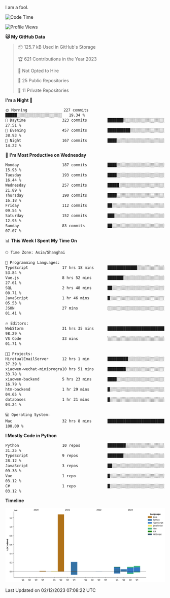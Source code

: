 I am a fool.

<!--START_SECTION:waka-->
![Code Time](http://img.shields.io/badge/Code%20Time-952%20hrs%2048%20mins-blue)

![Profile Views](http://img.shields.io/badge/Profile%20Views-26-blue)

**🐱 My GitHub Data** 

> 📦 125.7 kB Used in GitHub's Storage 
 > 
> 🏆 621 Contributions in the Year 2023
 > 
> 🚫 Not Opted to Hire
 > 
> 📜 25 Public Repositories 
 > 
> 🔑 11 Private Repositories 
 > 
**I'm a Night 🦉** 

```text
🌞 Morning                227 commits         █████░░░░░░░░░░░░░░░░░░░░   19.34 % 
🌆 Daytime                323 commits         ███████░░░░░░░░░░░░░░░░░░   27.51 % 
🌃 Evening                457 commits         ██████████░░░░░░░░░░░░░░░   38.93 % 
🌙 Night                  167 commits         ████░░░░░░░░░░░░░░░░░░░░░   14.22 % 
```
📅 **I'm Most Productive on Wednesday** 

```text
Monday                   187 commits         ████░░░░░░░░░░░░░░░░░░░░░   15.93 % 
Tuesday                  193 commits         ████░░░░░░░░░░░░░░░░░░░░░   16.44 % 
Wednesday                257 commits         █████░░░░░░░░░░░░░░░░░░░░   21.89 % 
Thursday                 190 commits         ████░░░░░░░░░░░░░░░░░░░░░   16.18 % 
Friday                   112 commits         ██░░░░░░░░░░░░░░░░░░░░░░░   09.54 % 
Saturday                 152 commits         ███░░░░░░░░░░░░░░░░░░░░░░   12.95 % 
Sunday                   83 commits          ██░░░░░░░░░░░░░░░░░░░░░░░   07.07 % 
```


📊 **This Week I Spent My Time On** 

```text
🕑︎ Time Zone: Asia/Shanghai

💬 Programming Languages: 
TypeScript               17 hrs 18 mins      █████████████░░░░░░░░░░░░   53.84 % 
Vue.js                   8 hrs 52 mins       ███████░░░░░░░░░░░░░░░░░░   27.61 % 
SQL                      2 hrs 48 mins       ██░░░░░░░░░░░░░░░░░░░░░░░   08.71 % 
JavaScript               1 hr 46 mins        █░░░░░░░░░░░░░░░░░░░░░░░░   05.53 % 
JSON                     27 mins             ░░░░░░░░░░░░░░░░░░░░░░░░░   01.41 % 

🔥 Editors: 
WebStorm                 31 hrs 35 mins      █████████████████████████   98.29 % 
VS Code                  33 mins             ░░░░░░░░░░░░░░░░░░░░░░░░░   01.71 % 

🐱‍💻 Projects: 
HiretualEmailServer      12 hrs 1 min        █████████░░░░░░░░░░░░░░░░   37.39 % 
xiaowen-wechat-miniprogra10 hrs 51 mins      ████████░░░░░░░░░░░░░░░░░   33.78 % 
xiaowen-backend          5 hrs 23 mins       ████░░░░░░░░░░░░░░░░░░░░░   16.79 % 
htm-backend              1 hr 29 mins        █░░░░░░░░░░░░░░░░░░░░░░░░   04.65 % 
databases                1 hr 21 mins        █░░░░░░░░░░░░░░░░░░░░░░░░   04.24 % 

💻 Operating System: 
Mac                      32 hrs 8 mins       █████████████████████████   100.00 % 
```

**I Mostly Code in Python** 

```text
Python                   10 repos            ████████░░░░░░░░░░░░░░░░░   31.25 % 
TypeScript               9 repos             ███████░░░░░░░░░░░░░░░░░░   28.12 % 
JavaScript               3 repos             ██░░░░░░░░░░░░░░░░░░░░░░░   09.38 % 
Vue                      1 repo              █░░░░░░░░░░░░░░░░░░░░░░░░   03.12 % 
C#                       1 repo              █░░░░░░░░░░░░░░░░░░░░░░░░   03.12 % 
```



**Timeline**

![Lines of Code chart](https://raw.githubusercontent.com/VeejaLiu/VeejaLiu/master/assets/bar_graph.png)


 Last Updated on 02/12/2023 07:08:22 UTC
<!--END_SECTION:waka-->
